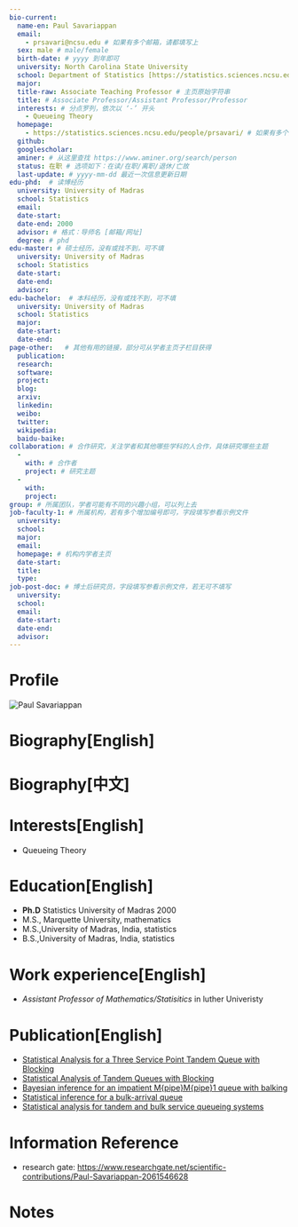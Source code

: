 ```yaml
---
bio-current:
  name-en: Paul Savariappan
  email: 
    - prsavari@ncsu.edu # 如果有多个邮箱，请都填写上
  sex: male # male/female
  birth-date: # yyyy 到年即可
  university: North Carolina State University 
  school: Department of Statistics [https://statistics.sciences.ncsu.edu/]# 格式：学院名称[学院官网链接]
  major: 
  title-raw: Associate Teaching Professor # 主页原始字符串
  title: # Associate Professor/Assistant Professor/Professor
  interests: # 分点罗列，依次以 ‘-’ 开头
    - Queueing Theory
  homepage: 
    - https://statistics.sciences.ncsu.edu/people/prsavari/ # 如果有多个主页，请都填写上
  github: 
  googlescholar:  
  aminer: # 从这里查找 https://www.aminer.org/search/person
  status: 在职 # 选项如下：在读/在职/离职/退休/亡故
  last-update: # yyyy-mm-dd 最近一次信息更新日期
edu-phd:  # 读博经历
  university: University of Madras
  school: Statistics
  email: 
  date-start: 
  date-end: 2000
  advisor: # 格式：导师名 [邮箱/网址]
  degree: # phd
edu-master: # 硕士经历，没有或找不到，可不填
  university: University of Madras
  school: Statistics
  date-start: 
  date-end: 
  advisor:
edu-bachelor:  # 本科经历，没有或找不到，可不填
  university: University of Madras
  school: Statistics
  major: 
  date-start: 
  date-end: 
page-other:   # 其他有用的链接，部分可从学者主页子栏目获得
  publication: 
  research: 
  software: 
  project: 
  blog: 
  arxiv: 
  linkedin: 
  weibo:
  twitter:
  wikipedia:
  baidu-baike:
collaboration: # 合作研究，关注学者和其他哪些学科的人合作，具体研究哪些主题
  - 
    with: # 合作者
    project: # 研究主题
  - 
    with: 
    project: 
group: # 所属团队，学者可能有不同的兴趣小组，可以列上去
job-faculty-1: # 所属机构，若有多个增加编号即可，字段填写参看示例文件
  university: 
  school: 
  major: 
  email: 
  homepage: # 机构内学者主页
  date-start: 
  title: 
  type: 
job-post-doc: # 博士后研究员，字段填写参看示例文件，若无可不填写
  university: 
  school: 
  email: 
  date-start: 
  date-end: 
  advisor: 
---
```


# Profile

![Paul Savariappan](https://statistics.sciences.ncsu.edu/wp-content/uploads/sites/21/2019/04/paul_savariappan.jpg)

# Biography[English]

# Biography[中文]

# Interests[English]

- Queueing Theory

# Education[English]

- **Ph.D** Statistics University of Madras 2000
- M.S., Marquette University, mathematics
- M.S.,University of Madras, India, statistics
- B.S.,University of Madras, India, statistics

# Work experience[English]

- *Assistant Professor of Mathematics/Statisitics* in luther Univeristy

# Publication[English]

- [Statistical Analysis for a Three Service Point Tandem Queue with Blocking](https://www.researchgate.net/publication/270056280_Statistical_Analysis_for_a_Three_Service_Point_Tandem_Queue_with_Blocking)
- [Statistical Analysis of Tandem Queues with Blocking](https://www.researchgate.net/publication/307554407_Statistical_Analysis_of_Tandem_Queues_with_Blocking)
- [Bayesian inference for an impatient M{pipe}M{pipe}1 queue with balking](https://www.researchgate.net/publication/286729984_Bayesian_inference_for_an_impatient_MpipeMpipe1_queue_with_balking)
- [Statistical inference for a bulk-arrival queue](https://www.researchgate.net/publication/268492504_Statistical_inference_for_a_bulk-arrival_queue)
- [Statistical analysis for tandem and bulk service queueing systems](https://www.researchgate.net/publication/294554058_Statistical_analysis_for_tandem_and_bulk_service_queueing_systems)

# Information Reference

- research gate: https://www.researchgate.net/scientific-contributions/Paul-Savariappan-2061546628

# Notes